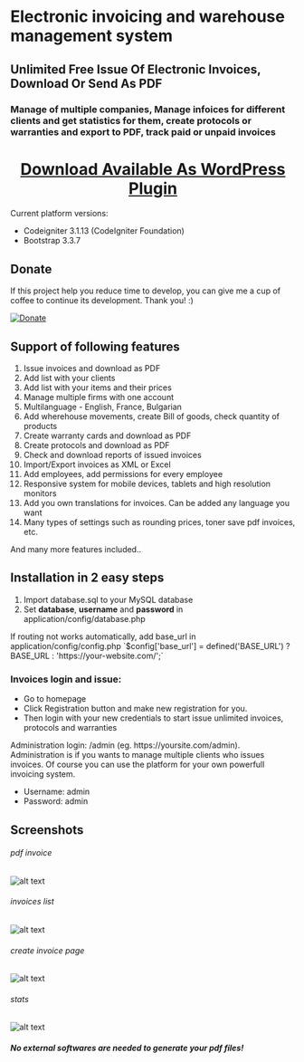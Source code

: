 # Electronic invoicing and warehouse management system
## Unlimited Free Issue Of Electronic Invoices, Download Or Send As PDF

### Manage of multiple companies, Manage infoices for different clients and get statistics for them, create protocols or warranties and export to PDF, track paid or unpaid invoices

<h1 align="center">
    <a href="https://codecanyon.net/item/wp-invoices-pdf-electronic-invoicing-system/36891583">Download Available As WordPress Plugin</a>
</h1>

<p>Current platform versions:</p>

* Codeigniter 3.1.13 (CodeIgniter Foundation)
* Bootstrap 3.3.7

## Donate
<p>If this project help you reduce time to develop, you can give me a cup of coffee to continue its development. Thank you! :)</p>

[![Donate](https://www.paypalobjects.com/en_US/i/btn/btn_donateCC_LG.gif)](https://www.paypal.com/donate/?hosted_button_id=PF5ES4K748ZEY)

## Support of following features

1. Issue invoices and download as PDF
2. Add list with your clients
3. Add list with your items and their prices
4. Manage multiple firms with one account
5. Multilanguage - English, France, Bulgarian
6. Add wherehouse movements, create Bill of goods, check quantity of products
7. Create warranty cards and download as PDF
8. Create protocols and download as PDF
9. Check and download reports of issued invoices
10. Import/Export invoices as XML or Excel
11. Add employees, add permissions for every employee
12. Responsive system for mobile devices, tablets and high resolution monitors
13. Add you own translations for invoices. Can be added any language you want
14. Many types of settings such as rounding prices, toner save pdf invoices, etc.

<p>And many more features included..</p>

## Installation in 2 easy steps
1. Import database.sql to your MySQL database
2. Set <b>database</b>, <b>username</b> and <b>password</b> in application/config/database.php

<p>If routing not works automatically, add base_url in application/config/config.php `$config['base_url'] = defined('BASE_URL') ? BASE_URL : 'https://your-website.com/';`</p>

### Invoices login and issue:

- Go to homepage
- Click Registration button and make new registration for you.
- Then login with your new credentials to start issue unlimited invoices, protocols and warranties

<p>Administration login: /admin (eg. https://yoursite.com/admin). Administration is if you wants to manage multiple clients who issues invoices. Of course you can use the platform for your own powerfull invoicing system.</p>

- Username: admin
- Password: admin

## Screenshots

###### pdf invoice
![alt text](https://raw.githubusercontent.com/kirilkirkov/ei/master/design/user/design_of_invoice.png?token=ADQ0kH5ObqDK3l2H-K4gXn74aIeVi0fVks5acX1HwA%3D%3D "Logo Title Text 1")
###### invoices list
![alt text](https://raw.githubusercontent.com/kirilkirkov/ei/master/design/user/design_of_invoices_list.png?token=ADQ0kGLfoXLmpNGV5HYZewfaZHzr3qA9ks5acX1IwA%3D%3D "Logo Title Text 1")
###### create invoice page
![alt text](https://raw.githubusercontent.com/kirilkirkov/ei/master/design/user/create_invoice_page.png?token=ADQ0kGcYR3mBvj8ANBbPJ8wg8w69gpgPks5acX1FwA%3D%3D "Logo Title Text 1")
###### stats
![alt text](https://raw.githubusercontent.com/kirilkirkov/ei/master/design/user/stats.png?token=ADQ0kGcYR3mBvj8ANBbPJ8wg8w69gpgPks5acX1FwA%3D%3D "Logo Title Text 1")

##### No external softwares are needed to generate your pdf files!

